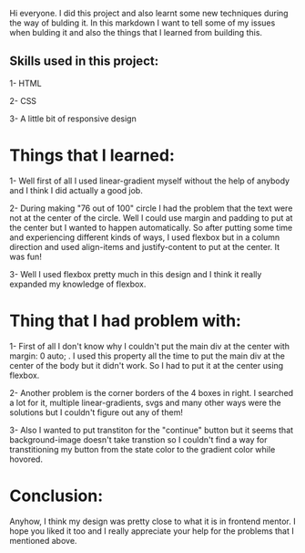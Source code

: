 Hi everyone. I did this project and also
learnt some new techniques during the way
of bulding it. In this markdown I want to
tell some of my issues when bulding it
and also the things that I learned from
building this.

## Skills used in this project:

1- HTML

2- CSS

3- A little bit of responsive design

# Things that I learned:

1- Well first of all I used linear-gradient myself without
the help of anybody and I think I did actually a good job.

2- During making "76 out of 100" circle I had the problem
that the text were not at the center of the circle. Well
I could use margin and padding to put at the center but I
wanted to happen automatically. So after putting some time
and experiencing different kinds of ways, I used flexbox but
in a column direction and used align-items and justify-content
to put at the center. It was fun!

3- Well I used flexbox pretty much in this design and I think
it really expanded my knowledge of flexbox.

# Thing that I had problem with:

1- First of all I don't know why I couldn't put the main div at
the center with margin: 0 auto; . I used this property all the time
to put the main div at the center of the body but it didn't work. So
I had to put it at the center using flexbox.

2- Another problem is the corner borders of the 4 boxes in right.
I searched a lot for it, multiple linear-gradients, svgs and many
other ways were the solutions but I couldn't figure out any of them!

3- Also I wanted to put transtiton for the "continue" button but it
seems that background-image doesn't take transtion so I couldn't find
a way for transtitioning my button from the state color to the gradient
color while hovored.

# Conclusion:

Anyhow, I think my design was pretty close to what it is in frontend mentor.
I hope you liked it too and I really appreciate your help for the problems
that I mentioned above.
